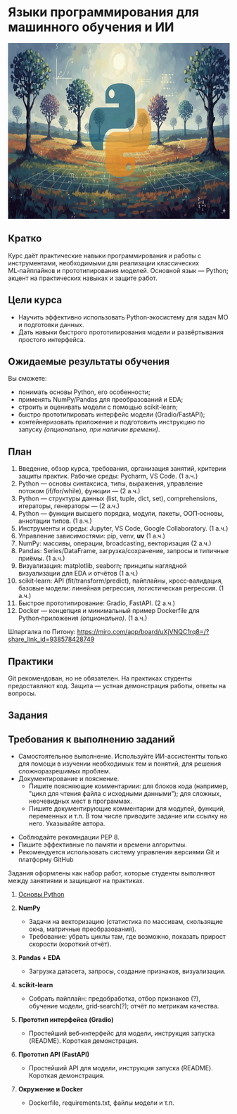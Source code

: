 # Языки программирования для машинного обучения и ИИ
<img src="splash.png" height = 400>


## Кратко

Курс даёт практические навыки программирования и работы с инструментами, необходимыми для реализации классических ML‑пайплайнов и прототипирования моделей. Основной язык — Python; акцент на практических навыках и защите работ.

## Цели курса

* Научить эффективно использовать Python‑экосистему для задач МО и подготовки данных.
* Дать навыки быстрого прототипирования модели и развёртывания простого интерфейса.

## Ожидаемые результаты обучения

Вы сможете:

* понимать основы Python, его особенности;
* применять NumPy/Pandas для преобразований и EDA;
* строить и оценивать модели с помощью scikit‑learn;
* быстро прототипировать интерфейс модели (Gradio/FastAPI);
* контейнеризовать приложение и подготовить инструкцию по запуску *(опционально, при наличии времени)*.


## План

1. Введение, обзор курса, требования, организация занятий, критерии защиты практик. Рабочие среды: Pycharm, VS Code. (1 а.ч.)
2. Python — основы синтаксиса, типы, выражения, управление потоком (if/for/while), функции — (2 а.ч.)
3. Python — структуры данных (list, tuple, dict, set), comprehensions, итераторы, генераторы — (2 а.ч.)
4. Python — функции высшего порядка, модули, пакеты, ООП‑основы, аннотации типов. (1 а.ч.)
5. Инструменты и среды: Jupyter, VS Code, Google Collaboratory. (1 а.ч.)
6. Управление зависимостями: pip, venv, **uv** (1 а.ч.)
7. NumPy: массивы, операции, broadcasting, векторизация (2 а.ч.)
8. Pandas: Series/DataFrame, загрузка/сохранение, запросы и типичные приёмы. (1 а.ч.)
9. Визуализация: matplotlib, seaborn; принципы наглядной визуализации для EDA и отчётов (1 а.ч.)
10. scikit‑learn: API (fit/transform/predict), пайплайны, кросс‑валидация, базовые модели: линейная регрессия, логистическая регрессия. (1 а.ч.)
11. Быстрое прототипирование: Gradio, FastAPI. (2 а.ч.)
12. Docker — концепция и минимальный пример Dockerfile для Python‑приложения *(опционально)*. (1 а.ч.)

Шпаргалка по Питону: https://miro.com/app/board/uXjVNQC1rq8=/?share_link_id=938578428749


## Практики

Git рекомендован, но не обязателен. 
На практиках студенты предоставляют код. Защита — устная демонстрация работы, ответы на вопросы.


## Задания

## Требования к выполнению заданий
* Самостоятельное выполнение. Используйте ИИ-ассистентты только для помощи в изучении необходимых тем и понятий, для решения сложноразрешимых проблем.
* Документирование и пояснение. 
   - Пишите поясняющие комментариии: для блоков кода (например, "цикл для чтения файла с исходными данными"); для сложных, неочевидных мест в программах.
   - Пишите документирующие комментарии для модулей, функций, переменных и т.п. В том числе приводите задание или ссылку на него. Указывайте автора. 
- Соблюдайте рекомндации PEP 8.
- Пишите эффективные по памяти и времени алгоритмы.
- Рекомендуется использовать систему управления версиями Git и платформу GitHub

Задания оформлены как набор работ, которые студенты выполняют между занятиями и защищают на практиках.

1. [Основы Python](tasks/tasks_programming.md)
   

2. **NumPy**

   * Задачи на векторизацию (статистика по массивам, скользящие окна, матричные преобразования).
   * Требование: убрать циклы там, где возможно, показать прирост скорости (короткий отчёт).

3. **Pandas + EDA**

   * Загрузка датасета, запросы, создание признаков, визуализации.

4. **scikit‑learn**

   * Собрать пайплайн: предобработка, отбор признаков (?), обучение модели, grid‑search(?); отчёт по метрикам качества.

5. **Прототип интерфейса (Gradio)**

   * Простейший веб‑интерфейс для модели, инструкция запуска (README). Короткая демонстрация.

6. **Прототип API (FastAPI)**

   * Простейший API для модели, инструкция запуска (README). Короткая демонстрация.


6. **Окружение и Docker**

   * Dockerfile, requirements.txt, файлы модели и т.п.
